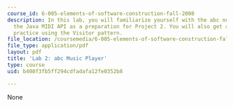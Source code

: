 ```yaml
---
course_id: 6-005-elements-of-software-construction-fall-2008
description: In this lab, you will familiarize yourself with the abc notation and
  the Java MIDI API as a preparation for Project 2. You will also get a chance to
  practice using the Visitor pattern.
file_location: /coursemedia/6-005-elements-of-software-construction-fall-2008/b408f3fb5ff294cdfadafa12fe0352b8_MIT6_005f08_project02_lab.pdf
file_type: application/pdf
layout: pdf
title: 'Lab 2: abc Music Player'
type: course
uid: b408f3fb5ff294cdfadafa12fe0352b8

---
```

None